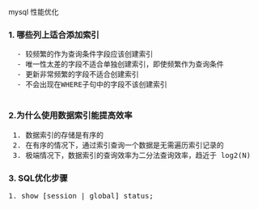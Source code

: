 mysql 性能优化

### 1. 哪些列上适合添加索引
<pre>
  - 较频繁的作为查询条件字段应该创建索引
  - 唯一性太差的字段不适合单独创建索引，即使频繁作为查询条件
  - 更新非常频繁的字段不适合创建索引
  - 不会出现在WHERE子句中的字段不该创建索引
 </pre>
### 2.为什么使用数据索引能提高效率 
<pre> 1. 数据索引的存储是有序的
 2. 在有序的情况下，通过索引查询一个数据是无需遍历索引记录的
 3. 极端情况下，数据索引的查询效率为二分法查询效率，趋近于 log2(N)
</pre>


### 3. SQL优化步骤
<pre>
1. show [session | global] status;

</pre>